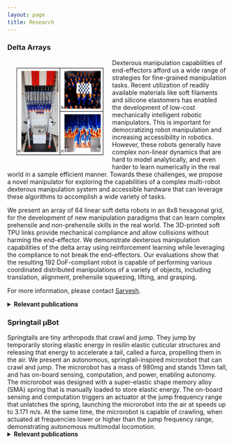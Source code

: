 ```yaml
---
layout: page
title: Research
---
```




### Delta Arrays
<img align="left" width="200" height="200" style="margin:20px 20px" src="/assets/img/research/delta_arrays.jpg" alt="">

<p style="text-align: justify;"> </p>

Dexterous manipulation capabilities of end-effectors afford us a wide range of strategies for fine-grained manipulation tasks. Recent utilization of readily available materials like soft filaments and silicone elastomers has enabled the development of low-cost mechanically intelligent robotic manipulators. This is important for democratizing robot manipulation and increasing accessibility in robotics. However, these robots generally have complex non-linear dynamics that are hard to model analytically, and even harder to learn numerically in the real world in a sample efficient manner. Towards these challenges, we propose a novel manipulator for exploring the capabilities of a complex multi-robot dexterous manipulation system and accessible hardware that can leverage these algorithms to accomplish a wide variety of tasks.

We present an array of 64 linear soft delta robots in an 8x8 hexagonal grid, for the development of new manipulation paradigms that can learn complex prehensile and non-prehensile skills in the real world. The 3D-printed soft TPU links provide mechanical compliance and allow collisions without harming the end-effector. We demonstrate dexterous manipulation capabilities of the delta array using reinforcement learning while leveraging the compliance to not break the end-effectors. Our evaluations show that the resulting 192 DoF-compliant robot is capable of performing various coordinated distributed manipulations of a variety of objects, including translation, alignment, prehensile squeezing, lifting, and grasping.

For more information, please contact [Sarvesh](https://servo97.github.io).

<!-- Check out our CHI 2020 [video presentation](https://youtu.be/ILgJDQSlgYI) to learn more. -->

<details>
<summary markdown="1" style="display: list-item;">
<h4 style="display: inline;">Relevant publications</h4>
</summary>
<div markdown="1">
{% include render_pub_list.liquid variable="projects" value="delta_robots" check="contains" %}
</div>
</details>


### Springtail µBot
<!-- <img align="left" width="200" height="200" style="margin:20px 20px" src="/assets/img/research/delta_arrays.jpg" alt=""> -->

<p style="text-align: justify;"> </p>
Springtails are tiny arthropods that crawl and jump. They jump by temporarily storing elastic energy in resilin elastic cuticular structures and releasing that energy to accelerate a tail, called a furca, propelling them in the air. We present an autonomous, springtail-inspired microrobot that can crawl and jump. The microrobot has a mass of 980mg and stands 13mm tall, and has on-board sensing, computation, and power, enabling autonomy. The microrobot was designed with a super-elastic shape memory alloy (SMA) spring that is manually loaded to store elastic energy. The on-board sensing and computation triggers an actuator at the jump frequency range that unlatches the spring, launching the microrobot into the air at speeds up to 3.171 m/s. At the same time, the microrobot is capable of crawling, when actuated at frequencies lower or higher than the jump frequency range, demonstrating autonomous multimodal locomotion.


<!-- For more information, please contact [Sarvesh](https://servo97.github.io). -->

<!-- Check out our CHI 2020 [video presentation](https://youtu.be/ILgJDQSlgYI) to learn more. -->

<details>
<summary markdown="1" style="display: list-item;">
<h4 style="display: inline;">Relevant publications</h4>
</summary>
<div markdown="1">
<!-- {% include render_pub_list.liquid variable="projects" value="delta_robots" check="contains" %} -->
</div>
</details>